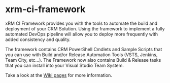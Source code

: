 # xrm-ci-framework
xRM CI Framework provides you with the tools to automate the build and deployment of your CRM Solution. Using the framework to implement a fully automated DevOps pipeline will allow you to deploy more frequently with added consistency and quality.

The framework contains CRM PowerShell Cmdlets and Sample Scripts that you can use with Build and/or Release Automation Tools (VSTS, Jenkins, Team City, etc...). The Framework now also contains Build & Release tasks that you can install into your Visual Studio Team System.

Take a look at the [Wiki pages](https://github.com/WaelHamze/xrm-ci-framework/wiki) for more information.
